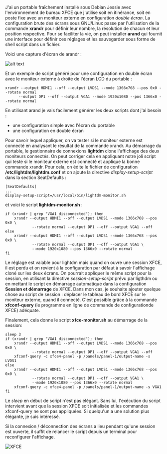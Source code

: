 <!-- title: Configuration de XFCE avec deux écrans -->
<!-- category: GNU/Linux -->
<!-- tag: planet -->

J'ai un portable fraîchement installé sous Debian Jessie avec l'environnement
de bureau XFCE<!-- more --> que j'utilise soit en itinérance, soit en poste fixe avec un
moniteur externe en configuration *double écran*. La configuration brute des
écrans sous GNU/Linux passe par l'utilisation de la commande **xrandr** pour
définir leur nombre, la résolution de chacun et leur position respective. Pour
se faciliter la vie, on peut installer **arand** qui fournit une interface
pour définir ces réglages et les sauvegarder sous forme de shell script dans
un fichier.

Voici une capture d'écran de arandr :

![alt text](/images/2015/arandr.png "Arandr")

Et un exemple de script généré pour une configuration en double écran avec le
moniteur externe à droite de l'écran LCD du portable :

    xrandr --output HDMI1 --off --output LVDS1 --mode 1366x768 --pos 0x0 --rotate normal
          --output DP1 --off --output VGA1 --mode 1920x1080 --pos 1366x0 --rotate normal

En utilisant arand je vais facilement générer les deux scripts dont j'ai besoin :

- une configuration simple avec l'écran du portable
- une configuration en double écran

Pour savoir lequel appliquer, on va tester si le moniteur externe est connecté
en analysant le résultat de la commande xrandr. Au démarrage du portable, le
gestionnaire de connexions **lightdm** clone l'affichage des deux moniteurs
connectés. On peut corriger cela en appliquant notre joli script qui teste si
le moniteur externe est connecté et applique la bonne commande xrandr. Pour
cela, on édite le fichier de configuration **/etc/lightdm/lightdm.conf** et on
ajoute la directive *display-setup-script* dans la section SeatDefaults :

    [SeatDefaults]
    ...
    display-setup-script=/usr/local/bin/lightdm-monitor.sh

et voici le script **lightdm-monitor.sh** :

``` shell
if (xrandr | grep "VGA1 disconnected"); then
    xrandr --output HDMI1 --off --output LVDS1 --mode 1366x768 --pos 0x0 \
            --rotate normal --output DP1 --off --output VGA1 --off
else    
    xrandr --output HDMI1 --off --output LVDS1 --mode 1366x768 --pos 0x0 \
            --rotate normal --output DP1 --off --output VGA1 \
            --mode 1920x1080 --pos 1366x0 --rotate normal
fi
```

Le réglage est valable pour lightdm mais quand on ouvre une session XFCE, il
est perdu et on revient à la configuration par défaut à savoir l'affichage
cloné sur les deux écrans. On pourrait appliquer le même script pour la
session, en utilisant la directive *session-setup-script* prévu par ligthdm ou
en mettant le script en démarrage automatique dans la configuration **Session
et démarrage** de XFCE. Dans mon cas, je souhaite ajouter quelque chose au
script de session : déplacer le tableau de bord XFCE sur le moniteur externe,
quand il connecté. C'est possible grâce à la commande **xfconf-query** (le
programme en ligne de commande de configurationde XFCE) adéquate.

Finalement, cela donne le script **xfce-monitor.sh** au démarrage de la session:

``` shell
sleep 3
if (xrandr | grep "VGA1 disconnected"); then
    xrandr --output HDMI1 --off --output LVDS1 --mode 1366x768 --pos 0x0 \
            --rotate normal --output DP1 --off --output VGA1 --off
    xfconf-query -c xfce4-panel -p /panels/panel-1/output-name -s LVDS1
else    
    xrandr --output HDMI1 --off --output LVDS1 --mode 1366x768 --pos 0x0 \
            --rotate normal --output DP1 --off --output VGA1 \
            --mode 1920x1080 --pos 1366x0 --rotate normal
    xfconf-query -c xfce4-panel -p /panels/panel-1/output-name -s VGA1
fi
```

Le *sleep* en début de script n'est pas élégant. Sans lui, l'exécution du
script intervient avant que la session XFCE soit initialisée et les commandes
xfconf-query ne sont pas appliquées. Si quelqu'un a une solution plus
élégante, je suis intéressé.

Si la connexion / déconnection des écrans a lieu pendant qu'une session est
ouverte, il suffit de relancer le script depuis un terminal pour reconfigurer
l'affichage.

![XFCE](/images/2015/xfce.png)
